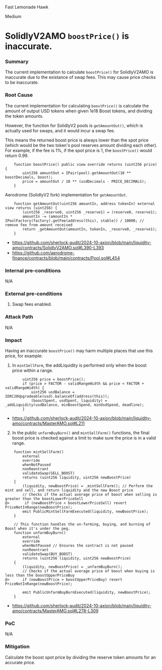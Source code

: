 Fast Lemonade Hawk

Medium

# SolidlyV2AMO `boostPrice()` is inaccurate.


### Summary

The current implementation to calculate `boostPrice()` for SolidlyV2AMO is inaccurate due to the existance of swap fees. This may cause price checks to be inaccurate.

### Root Cause

The current implementation for calculating `boostPrice()` is calculate the amount of output USD tokens when given 1e18 Boost tokens, and dividing the token amounts.

However, the function for SolidlyV2 pools is `getAmountOut()`, which is actually used for swaps, and it would incur a swap fee.

This means the returned boost price is always lower than the spot price (which would be the two token's pool reserves amount dividing each other). For example, if the fee is 1%, if the spot price is 1, the `boostPrice()` would return 0.99.

```solidity
    function boostPrice() public view override returns (uint256 price) {
        uint256 amountOut = IPair(pool).getAmountOut(10 ** boostDecimals, boost);
        price = amountOut / 10 ** (usdDecimals - PRICE_DECIMALS);
    }
```

Aerodrome (SolidlyV2 fork) implementation for `getAmountOut`.

```solidity
    function getAmountOut(uint256 amountIn, address tokenIn) external view returns (uint256) {
        (uint256 _reserve0, uint256 _reserve1) = (reserve0, reserve1);
        amountIn -= (amountIn * IPoolFactory(factory).getFee(address(this), stable)) / 10000; // remove fee from amount received
        return _getAmountOut(amountIn, tokenIn, _reserve0, _reserve1);
    }
```

- https://github.com/sherlock-audit/2024-10-axion/blob/main/liquidity-amo/contracts/SolidlyV2AMO.sol#L390-L393
- https://github.com/aerodrome-finance/contracts/blob/main/contracts/Pool.sol#L454

### Internal pre-conditions

N/A

### External pre-conditions

1. Swap fees enabled.

### Attack Path

N/A

### Impact

Having an inaccurate `boostPrice()` may harm multiple places that use this price, for example:

1. In `mintSellFarm`, the addLiquidity is performed only when the boost price within a range.

```solidity
        uint256 price = boostPrice();
        if (price > FACTOR - validRangeWidth && price < FACTOR + validRangeWidth) {
            uint256 usdBalance = IERC20Upgradeable(usd).balanceOf(address(this));
            (boostSpent, usdSpent, liquidity) = _addLiquidity(usdBalance, minBoostSpend, minUsdSpend, deadline);
        }
```

- https://github.com/sherlock-audit/2024-10-axion/blob/main/liquidity-amo/contracts/MasterAMO.sol#L211

2. In the public `unfarmBuyBurn()` and `mintSellFarm()` functions, the final boost price is checked against a limit to make sure the price is in a valid range.

```solidity
    function mintSellFarm()
        external
        override
        whenNotPaused
        nonReentrant
        validateSwap(SELL_BOOST)
        returns (uint256 liquidity, uint256 newBoostPrice)
    {
        (liquidity, newBoostPrice) = _mintSellFarm(); // Perform the mint and sell, and return liquidity and the new Boost price
        // Checks if the actual average price of boost when selling is greater than the boostLowerPriceSell
@>       if (newBoostPrice < boostLowerPriceSell) revert PriceNotInRange(newBoostPrice);
        emit PublicMintSellFarmExecuted(liquidity, newBoostPrice);
    }

    // This function handles the un-farming, buying, and burning of Boost when it's under the peg.
    function unfarmBuyBurn()
        external
        override
        whenNotPaused // Ensures the contract is not paused
        nonReentrant
        validateSwap(BUY_BOOST)
        returns (uint256 liquidity, uint256 newBoostPrice)
    {
        (liquidity, newBoostPrice) = _unfarmBuyBurn();
        // Checks if the actual average price of boost when buying is less than the boostUpperPriceBuy
@>      if (newBoostPrice > boostUpperPriceBuy) revert PriceNotInRange(newBoostPrice);

        emit PublicUnfarmBuyBurnExecuted(liquidity, newBoostPrice);
    }
```

- https://github.com/sherlock-audit/2024-10-axion/blob/main/liquidity-amo/contracts/MasterAMO.sol#L278-L309

### PoC

N/A

### Mitigation

Calculate the boost spot price by dividing the reserve token amounts for an accurate price.